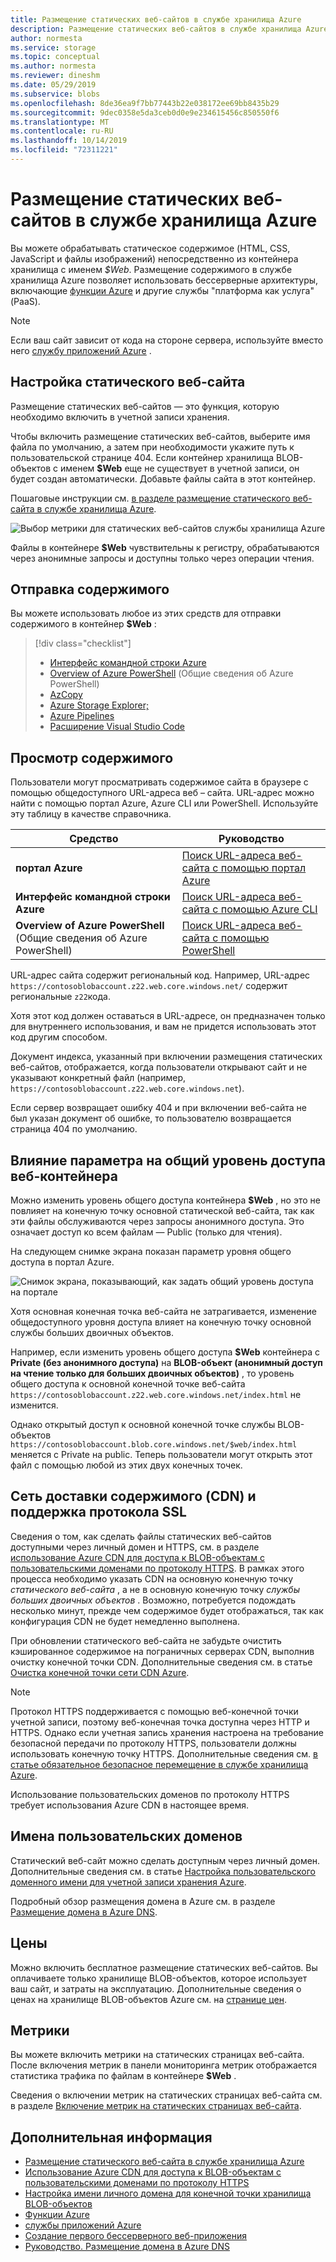 ```yaml
---
title: Размещение статических веб-сайтов в службе хранилища Azure
description: Размещение статических веб-сайтов в службе хранилища Azure предоставляет экономичное, масштабируемое решение для размещения современных веб-приложений.
author: normesta
ms.service: storage
ms.topic: conceptual
ms.author: normesta
ms.reviewer: dineshm
ms.date: 05/29/2019
ms.subservice: blobs
ms.openlocfilehash: 8de36ea9f7bb77443b22e038172ee69bb8435b29
ms.sourcegitcommit: 9dec0358e5da3ceb0d0e9e234615456c850550f6
ms.translationtype: MT
ms.contentlocale: ru-RU
ms.lasthandoff: 10/14/2019
ms.locfileid: "72311221"
---
```

# <a name="static-website-hosting-in-azure-storage"></a>Размещение статических веб-сайтов в службе хранилища Azure

Вы можете обрабатывать статическое содержимое (HTML, CSS, JavaScript и файлы изображений) непосредственно из контейнера хранилища с именем *$Web*. Размещение содержимого в службе хранилища Azure позволяет использовать бессерверные архитектуры, включающие [функции Azure](/azure/azure-functions/functions-overview) и другие службы "платформа как услуга" (PaaS).

> [!NOTE]
> Если ваш сайт зависит от кода на стороне сервера, используйте вместо него [службу приложений Azure](/azure/app-service/overview) .

## <a name="setting-up-a-static-website"></a>Настройка статического веб-сайта

Размещение статических веб-сайтов — это функция, которую необходимо включить в учетной записи хранения.

Чтобы включить размещение статических веб-сайтов, выберите имя файла по умолчанию, а затем при необходимости укажите путь к пользовательской странице 404. Если контейнер хранилища BLOB-объектов с именем **$Web** еще не существует в учетной записи, он будет создан автоматически. Добавьте файлы сайта в этот контейнер.

Пошаговые инструкции см. [в разделе размещение статического веб-сайта в службе хранилища Azure](storage-blob-static-website-how-to.md).

![Выбор метрики для статических веб-сайтов службы хранилища Azure](./media/storage-blob-static-website/storage-blob-static-website-blob-container.png)

Файлы в контейнере **$Web** чувствительны к регистру, обрабатываются через анонимные запросы и доступны только через операции чтения.

## <a name="uploading-content"></a>Отправка содержимого

Вы можете использовать любое из этих средств для отправки содержимого в контейнер **$Web** :

> [!div class="checklist"]
> * [Интерфейс командной строки Azure](storage-blob-static-website-how-to.md#cli)
> * [Overview of Azure PowerShell](storage-blob-static-website-how-to.md#powershell) (Общие сведения об Azure PowerShell)
> * [AzCopy](../common/storage-use-azcopy-v10.md)
> * [Azure Storage Explorer;](https://azure.microsoft.com/features/storage-explorer/)
> * [Azure Pipelines](https://azure.microsoft.com/services/devops/pipelines/)
> * [Расширение Visual Studio Code](/azure/javascript/tutorial-vscode-static-website-node-01)

## <a name="viewing-content"></a>Просмотр содержимого

Пользователи могут просматривать содержимое сайта в браузере с помощью общедоступного URL-адреса веб – сайта. URL-адрес можно найти с помощью портал Azure, Azure CLI или PowerShell. Используйте эту таблицу в качестве справочника.

|Средство| Руководство |
|----|----|
|**портал Azure** | [Поиск URL-адреса веб-сайта с помощью портал Azure](storage-blob-static-website-how-to.md#portal-find-url) |
|**Интерфейс командной строки Azure** | [Поиск URL-адреса веб-сайта с помощью Azure CLI](storage-blob-static-website-how-to.md#cli-find-url) |
|**Overview of Azure PowerShell** (Общие сведения об Azure PowerShell) | [Поиск URL-адреса веб-сайта с помощью PowerShell](storage-blob-static-website-how-to.md#powershell-find-url) |

URL-адрес сайта содержит региональный код. Например, URL-адрес `https://contosoblobaccount.z22.web.core.windows.net/` содержит региональные `z22`кода.

Хотя этот код должен оставаться в URL-адресе, он предназначен только для внутреннего использования, и вам не придется использовать этот код другим способом.

Документ индекса, указанный при включении размещения статических веб-сайтов, отображается, когда пользователи открывают сайт и не указывают конкретный файл (например, `https://contosoblobaccount.z22.web.core.windows.net`).  

Если сервер возвращает ошибку 404 и при включении веб-сайта не был указан документ об ошибке, то пользователю возвращается страница 404 по умолчанию.

## <a name="impact-of-the-setting-the-public-access-level-of-the-web-container"></a>Влияние параметра на общий уровень доступа веб-контейнера

Можно изменить уровень общего доступа контейнера **$Web** , но это не повлияет на конечную точку основной статической веб-сайта, так как эти файлы обслуживаются через запросы анонимного доступа. Это означает доступ ко всем файлам — Public (только для чтения).

На следующем снимке экрана показан параметр уровня общего доступа в портал Azure.

![Снимок экрана, показывающий, как задать общий уровень доступа на портале](./media/storage-manage-access-to-resources/storage-manage-access-to-resources-0.png)

Хотя основная конечная точка веб-сайта не затрагивается, изменение общедоступного уровня доступа влияет на конечную точку основной службы больших двоичных объектов.

Например, если изменить уровень общего доступа **$Web** контейнера с **Private (без анонимного доступа)** на **BLOB-объект (анонимный доступ на чтение только для больших двоичных объектов)** , то уровень общего доступа к основной конечной точке веб-сайта `https://contosoblobaccount.z22.web.core.windows.net/index.html` не изменится.

Однако открытый доступ к основной конечной точке службы BLOB-объектов `https://contosoblobaccount.blob.core.windows.net/$web/index.html` меняется с Private на public. Теперь пользователи могут открыть этот файл с помощью любой из этих двух конечных точек.

## <a name="content-delivery-network-cdn-and-secure-socket-layer-ssl-support"></a>Сеть доставки содержимого (CDN) и поддержка протокола SSL

Сведения о том, как сделать файлы статических веб-сайтов доступными через личный домен и HTTPS, см. в разделе [использование Azure CDN для доступа к BLOB-объектам с пользовательскими доменами по протоколу HTTPS](storage-https-custom-domain-cdn.md). В рамках этого процесса необходимо указать CDN на основную конечную точку *статического веб-сайта* , а не в основную конечную точку *службы больших двоичных объектов* . Возможно, потребуется подождать несколько минут, прежде чем содержимое будет отображаться, так как конфигурация CDN не будет немедленно выполнена.

При обновлении статического веб-сайта не забудьте очистить кэшированное содержимое на пограничных серверах CDN, выполнив очистку конечной точки CDN. Дополнительные сведения см. в статье [Очистка конечной точки сети CDN Azure](../../cdn/cdn-purge-endpoint.md).

> [!NOTE]
> Протокол HTTPS поддерживается с помощью веб-конечной точки учетной записи, поэтому веб-конечная точка доступна через HTTP и HTTPS. Однако если учетная запись хранения настроена на требование безопасной передачи по протоколу HTTPS, пользователи должны использовать конечную точку HTTPS. Дополнительные сведения см. [в статье обязательное безопасное перемещение в службе хранилища Azure](../common/storage-require-secure-transfer.md).
>
> Использование пользовательских доменов по протоколу HTTPS требует использования Azure CDN в настоящее время.

## <a name="custom-domain-names"></a>Имена пользовательских доменов

Статический веб-сайт можно сделать доступным через личный домен. Дополнительные сведения см. в статье [Настройка пользовательского доменного имени для учетной записи хранения Azure](storage-custom-domain-name.md).

Подробный обзор размещения домена в Azure см. в разделе [Размещение домена в Azure DNS](../../dns/dns-delegate-domain-azure-dns.md).

## <a name="pricing"></a>Цены

Можно включить бесплатное размещение статических веб-сайтов. Вы оплачиваете только хранилище BLOB-объектов, которое использует ваш сайт, и затраты на эксплуатацию. Дополнительные сведения о ценах на хранилище BLOB-объектов Azure см. на [странице цен](https://azure.microsoft.com/pricing/details/storage/blobs/).

## <a name="metrics"></a>Метрики

Вы можете включить метрики на статических страницах веб-сайта. После включения метрик в панели мониторинга метрик отображается статистика трафика по файлам в контейнере **$Web** .

Сведения о включении метрик на статических страницах веб-сайта см. в разделе [Включение метрик на статических страницах веб-сайта](storage-blob-static-website-how-to.md#metrics).

## <a name="next-steps"></a>Дополнительная информация

* [Размещение статического веб-сайта в службе хранилища Azure](storage-blob-static-website-how-to.md)
* [Использование Azure CDN для доступа к BLOB-объектам с пользовательскими доменами по протоколу HTTPS](storage-https-custom-domain-cdn.md)
* [Настройка имени личного домена для конечной точки хранилища BLOB-объектов](storage-custom-domain-name.md)
* [Функции Azure](/azure/azure-functions/functions-overview)
* [службы приложений Azure](/azure/app-service/overview)
* [Создание первого бессерверного веб-приложения](https://docs.microsoft.com/azure/functions/tutorial-static-website-serverless-api-with-database)
* [Руководство. Размещение домена в Azure DNS](../../dns/dns-delegate-domain-azure-dns.md)
